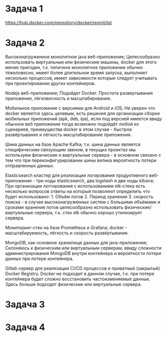 # Задача 1 

https://hub.docker.com/repository/docker/revinii/tst

# Задача 2 

Высоконагруженное монолитное java веб-приложение; Целесообразно использовать виртуальные или физические машины, docker для этого менее пригоден, т.к. типичное монолитное приложение обычно тяжеловесно, имеет более длительное время запуска, выполняет несколько процессов, имеет зависимости которые следует учитывать при проектировании других контейнеров.

Nodejs веб-приложение; Подойдет Docker. Простота развертывания приложения, лёгковесность и масштабирование.

Мобильное приложение c версиями для Android и iOS; Не уверен что docker является здесь целевым, есть решения для организации сборки мобильных приложений (apk, deb, ipa), если под версией имеется ввиду обычное веб приложение тогда возможно подойдёт любой из сценариев, преимущества docker в этом случае - быстрое развёртывание и лёгкость масштабирование приложения.

Шина данных на базе Apache Kafka; т.к. шина данных является специфическим связующим звеном, в текущих проектах мы используем физические и виртуальные сервера - в основном связано с тем что при переконфигурировании шины велика вероятность потери отправленных данных.

Elasticsearch кластер для реализации логирования продуктивного веб-приложения - три ноды elasticsearch, два logstash и две ноды kibana; При организации логгирования с использованием elk-стека есть несколько вопросов ответы на который позволяют определить что будет использовано: 1. Объём логов 2. Период хранения 3. скорость поиска - в случае высоконагруженных систем с большими объёмами и сроками хранения логов целесообразно использовать физические/виртуальные сервера, т.к. стек elk обычно хорошо утилизирует сервера.

Мониторинг-стек на базе Prometheus и Grafana; docker - масштабируемость, лёгкость и скорость развёртывания.

MongoDB, как основное хранилище данных для java-приложения; Склоняюсь к физическим или виртуальным серверам, ввиду сложности администрирования MongoDB внутри контейнера и вероятности потери данных при потере контейнера.

Gitlab сервер для реализации CI/CD процессов и приватный (закрытый) Docker Registry. Docker не подходит в данном случае, т.к. при потере контейнера будет сложно восстановить частоизменяемые данные. Здесь больше подходят физические или виртуальные сервера.


# Задача 3 


# Задача 4